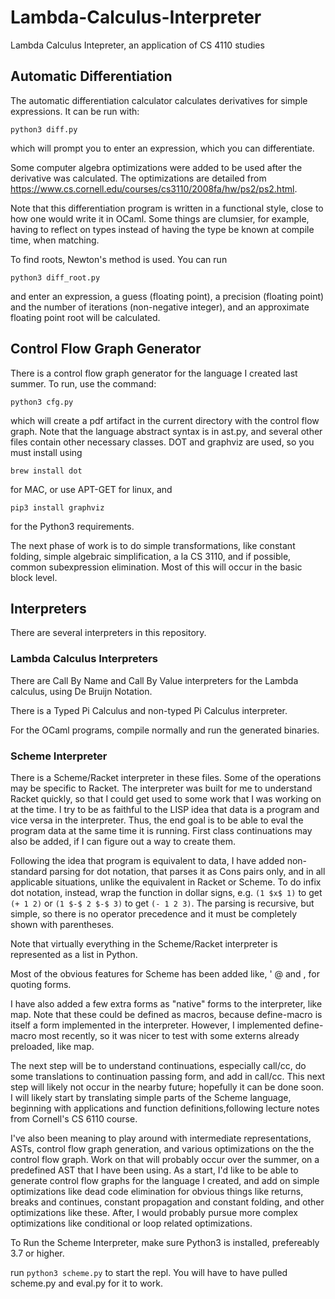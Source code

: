 # Lambda-Calculus-Interpreter
Lambda Calculus Intepreter, an application of CS 4110 studies

## Automatic Differentiation
The automatic differentiation calculator calculates derivatives for simple expressions. It can be run with:
```
python3 diff.py
```
which will prompt you to enter an expression, which you can differentiate.

Some computer algebra optimizations were added to be used after the derivative was calculated. The optimizations are detailed 
from https://www.cs.cornell.edu/courses/cs3110/2008fa/hw/ps2/ps2.html. 

Note that this differentiation program is written in a functional style, close to how one would write it in OCaml. Some things are clumsier, for example, having to reflect on types instead of having the type be known at compile time, when matching.

To find roots, Newton's method is used. You can run
```
python3 diff_root.py
```
and enter an expression, a guess (floating point), a precision (floating point) and the number of iterations (non-negative integer), and an approximate floating point root will be calculated.

## Control Flow Graph Generator
There is a control flow graph generator for the language I created last summer. To run, use the command:
```
python3 cfg.py
```
which will create a pdf artifact in the current directory with the control flow graph.
Note that the language abstract syntax is in ast.py, and several other files contain other necessary classes. DOT and graphviz are used, so you must install using
```
brew install dot
```
for MAC, or use APT-GET for linux,
and 
```
pip3 install graphviz
```
for the Python3 requirements.

The next phase of work is to do simple transformations, like constant folding, simple algebraic simplification, a la CS 3110, and if possible, common subexpression elimination. Most of this will occur in the basic block level. 

## Interpreters
There are several interpreters in this repository.

### Lambda Calculus Interpreters
There are Call By Name and Call By Value interpreters for the Lambda calculus, using De Bruijn Notation. 

There is a Typed Pi Calculus and non-typed Pi Calculus interpreter. 

For the OCaml programs, compile normally and run the generated binaries. 

### Scheme Interpreter
There is a Scheme/Racket interpreter in these files. Some of the operations may be specific to Racket. The interpreter was built for me to understand Racket quickly, so that I could get used to some work that I was working on at the time. I try to be as faithful to the LISP idea that data is a program and vice versa in the interpreter. Thus, the end goal is to be able to eval the program data at the same time it is running. First class continuations may also be added, if I can figure out a way to create them. 

Following the idea that program is equivalent to data, I have added non-standard parsing for dot notation, that parses it as Cons pairs only, and in all applicable situations, unlike the equivalent in Racket or Scheme. To do infix dot notation, instead, wrap the function in dollar signs, e.g. ```(1 $x$ 1)``` to get ```(+ 1 2)``` or ```(1 $-$ 2 $-$ 3)``` to get ```(- 1 2 3)```. The parsing is recursive, but simple, so there is no operator precedence and it must be completely shown with parentheses. 

Note that virtually everything in the Scheme/Racket interpreter is represented as a list in Python.

Most of the obvious features for Scheme has been added like, '  @ and , for quoting forms.

I have also added a few extra forms as "native" forms to the interpreter, like map. Note that these could be defined as macros, because define-macro is itself a form implemented in the interpreter. However, I implemented define-macro most recently, so it was nicer to test with some externs already preloaded, like map. 

The next step will be to understand continuations, especially call/cc, do some translations to continuation passing form, and add in call/cc. This next step will likely not occur in the nearby future; hopefully it can be done soon.  I will likely start by translating simple parts of the Scheme language, beginning with applications and function definitions,following lecture notes from Cornell's CS 6110 course. 

I've also been meaning to play around with intermediate representations, ASTs, control flow graph generation, and various optimizations on the the control flow graph. Work on that will probably occur over the summer, on a predefined AST that I have been using. As a start, I'd like to be able to generate control flow graphs for the language I created, and add on simple optimizations like dead code elimination for obvious things like returns, breaks and continues, constant propagation and constant folding, and other optimizations like these. After, I would probably pursue more complex optimizations like conditional or loop related optimizations. 

To Run the Scheme Interpreter, make sure Python3 is installed, prefereably 3.7 or higher.

run ```python3 scheme.py``` to start the repl. You will have to have pulled scheme.py and eval.py for it to work. 
